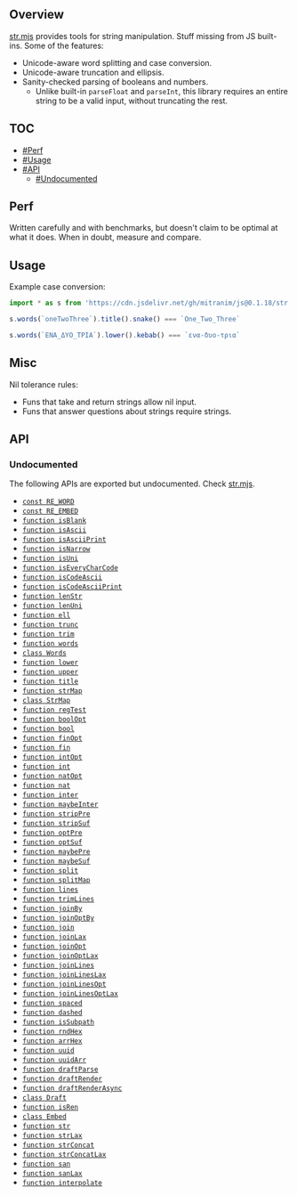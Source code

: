 ## Overview

[str.mjs](../str.mjs) provides tools for string manipulation. Stuff missing from JS built-ins. Some of the features:

* Unicode-aware word splitting and case conversion.
* Unicode-aware truncation and ellipsis.
* Sanity-checked parsing of booleans and numbers.
  * Unlike built-in `parseFloat` and `parseInt`, this library requires an entire string to be a valid input, without truncating the rest.

## TOC

* [#Perf](#perf)
* [#Usage](#usage)
* [#API](#api)
  * [#Undocumented](#undocumented)

## Perf

Written carefully and with benchmarks, but doesn't claim to be optimal at what it does. When in doubt, measure and compare.

## Usage

Example case conversion:

```js
import * as s from 'https://cdn.jsdelivr.net/gh/mitranim/js@0.1.18/str.mjs'

s.words(`oneTwoThree`).title().snake() === `One_Two_Three`

s.words(`ΕΝΑ_ΔΥΟ_ΤΡΙΑ`).lower().kebab() === `ενα-δυο-τρια`
```

## Misc

Nil tolerance rules:

  * Funs that take and return strings allow nil input.
  * Funs that answer questions about strings require strings.

## API

### Undocumented

The following APIs are exported but undocumented. Check [str.mjs](../str.mjs).

  * [`const RE_WORD`](../str.mjs#L4)
  * [`const RE_EMBED`](../str.mjs#L5)
  * [`function isBlank`](../str.mjs#L7)
  * [`function isAscii`](../str.mjs#L9)
  * [`function isAsciiPrint`](../str.mjs#L11)
  * [`function isNarrow`](../str.mjs#L13)
  * [`function isUni`](../str.mjs#L19)
  * [`function isEveryCharCode`](../str.mjs#L21)
  * [`function isCodeAscii`](../str.mjs#L30)
  * [`function isCodeAsciiPrint`](../str.mjs#L34)
  * [`function lenStr`](../str.mjs#L38)
  * [`function lenUni`](../str.mjs#L40)
  * [`function ell`](../str.mjs#L47)
  * [`function trunc`](../str.mjs#L49)
  * [`function trim`](../str.mjs#L71)
  * [`function words`](../str.mjs#L73)
  * [`class Words`](../str.mjs#L82)
  * [`function lower`](../str.mjs#L143)
  * [`function upper`](../str.mjs#L144)
  * [`function title`](../str.mjs#L147)
  * [`function strMap`](../str.mjs#L153)
  * [`class StrMap`](../str.mjs#L166)
  * [`function regTest`](../str.mjs#L259)
  * [`function boolOpt`](../str.mjs#L264)
  * [`function bool`](../str.mjs#L271)
  * [`function finOpt`](../str.mjs#L273)
  * [`function fin`](../str.mjs#L278)
  * [`function intOpt`](../str.mjs#L280)
  * [`function int`](../str.mjs#L285)
  * [`function natOpt`](../str.mjs#L287)
  * [`function nat`](../str.mjs#L292)
  * [`function inter`](../str.mjs#L294)
  * [`function maybeInter`](../str.mjs#L304)
  * [`function stripPre`](../str.mjs#L315)
  * [`function stripSuf`](../str.mjs#L323)
  * [`function optPre`](../str.mjs#L330)
  * [`function optSuf`](../str.mjs#L336)
  * [`function maybePre`](../str.mjs#L342)
  * [`function maybeSuf`](../str.mjs#L348)
  * [`function split`](../str.mjs#L354)
  * [`function splitMap`](../str.mjs#L359)
  * [`function lines`](../str.mjs#L382)
  * [`function trimLines`](../str.mjs#L383)
  * [`function joinBy`](../str.mjs#L385)
  * [`function joinOptBy`](../str.mjs#L395)
  * [`function join`](../str.mjs#L405)
  * [`function joinLax`](../str.mjs#L406)
  * [`function joinOpt`](../str.mjs#L407)
  * [`function joinOptLax`](../str.mjs#L408)
  * [`function joinLines`](../str.mjs#L410)
  * [`function joinLinesLax`](../str.mjs#L411)
  * [`function joinLinesOpt`](../str.mjs#L412)
  * [`function joinLinesOptLax`](../str.mjs#L413)
  * [`function spaced`](../str.mjs#L415)
  * [`function dashed`](../str.mjs#L416)
  * [`function isSubpath`](../str.mjs#L419)
  * [`function rndHex`](../str.mjs#L429)
  * [`function arrHex`](../str.mjs#L435)
  * [`function uuid`](../str.mjs#L447)
  * [`function uuidArr`](../str.mjs#L450)
  * [`function draftParse`](../str.mjs#L464)
  * [`function draftRender`](../str.mjs#L465)
  * [`function draftRenderAsync`](../str.mjs#L466)
  * [`class Draft`](../str.mjs#L477)
  * [`function isRen`](../str.mjs#L507)
  * [`class Embed`](../str.mjs#L510)
  * [`function str`](../str.mjs#L533)
  * [`function strLax`](../str.mjs#L539)
  * [`function strConcat`](../str.mjs#L545)
  * [`function strConcatLax`](../str.mjs#L549)
  * [`function san`](../str.mjs#L557)
  * [`function sanLax`](../str.mjs#L559)
  * [`function interpolate`](../str.mjs#L562)
